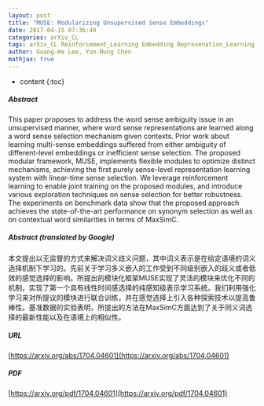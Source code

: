 ```yaml
---
layout: post
title: "MUSE: Modularizing Unsupervised Sense Embeddings"
date: 2017-04-15 07:36:49
categories: arXiv_CL
tags: arXiv_CL Reinforcement_Learning Embedding Represenation_Learning
author: Guang-He Lee, Yun-Nung Chen
mathjax: true
---
```


* content
{:toc}

##### Abstract
This paper proposes to address the word sense ambiguity issue in an unsupervised manner, where word sense representations are learned along a word sense selection mechanism given contexts. Prior work about learning multi-sense embeddings suffered from either ambiguity of different-level embeddings or inefficient sense selection. The proposed modular framework, MUSE, implements flexible modules to optimize distinct mechanisms, achieving the first purely sense-level representation learning system with linear-time sense selection. We leverage reinforcement learning to enable joint training on the proposed modules, and introduce various exploration techniques on sense selection for better robustness. The experiments on benchmark data show that the proposed approach achieves the state-of-the-art performance on synonym selection as well as on contextual word similarities in terms of MaxSimC.

##### Abstract (translated by Google)
本文提出以无监督的方式来解决词义歧义问题，其中词义表示是在给定语境的词义选择机制下学习的。先前关于学习多义嵌入的工作受到不同级别嵌入的歧义或者低效的感觉选择的影响。所提出的模块化框架MUSE实现了灵活的模块来优化不同的机制，实现了第一个具有线性时间感选择的纯感知级表示学习系统。我们利用强化学习来对所提议的模块进行联合训练，并在感觉选择上引入各种探索技术以提高鲁棒性。基准数据的实验表明，所提出的方法在MaxSimC方面达到了关于同义词选择的最新性能以及在语境上的相似性。

##### URL
[https://arxiv.org/abs/1704.04601](https://arxiv.org/abs/1704.04601)

##### PDF
[https://arxiv.org/pdf/1704.04601](https://arxiv.org/pdf/1704.04601)

